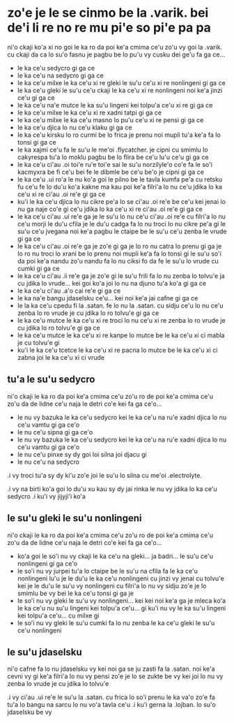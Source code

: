 zo'e je le se cinmo be la .varik. bei de'i li re no re mu pi'e so pi'e pa pa
============================================================================

ni'o ckaji ko'a xi no goi le ka ro da poi ke'a cmima ce'u zo'u vy goi la .varik. cu ckaji da ca lo su'o fasnu je pagbu be lo pu'u vy cusku dei ge'u fa ga ce...

* le ka ce'u sedycro gi ga ce
* le ka ce'u na sedycro gi ga ce
* le ka ce'u milxe le ka ce'u xi re gleki le su'u ce'u xi re nonlingeni gi ga ce
* le ka ce'u gleki le su'u ce'u ckaji le ka ce'u xi re nonlingeni noi ke'a jinzi ce'u gi ga ce
* le ka ce'u na'e mutce le ka su'u lingeni kei tolpu'a ce'u xi re gi ga ce
* le ka ce'u milxe le ka ce'u xi re xadni tatpi gi ga ce
* le ka ce'u milxe le ka ce'u masno lo pu'u ce'u xi re pensi gi ga ce
* le ka ce'u djica lo nu ce'u klaku gi ga ce
* le ka ce'u kirsku lo ro curmi be lo frica je prenu noi mupli tu'a ke'a fa lo tonsi gi ga ce
* le ka xajmi ce'u fa le su'u le me'oi .flycatcher. je cipni cu smimlu lo cakyrespa tu'a lo moklu pagbu be lo flira be ce'u lu'u ce'u gi ga ce
* le ka ce'u ci'au .oi toi'e ru'e toi'e sai le su'u norzilyle'o co'e fa le so'i kacmyxra be fi ce'u bei fe le dibmle be ce'u be'o je cipni gi ga ce
* le ka ce'u .ui ro'a le nu ko'a goi le pilno be le tavla kumfa pe'a cu retsku fu ce'u fe lo du'u ko'a kakne ma kau poi ke'a filri'a lo nu ce'u jdika lo ka ce'u xi re ci'au .oi re'e gi ga ce
* ku'i le ka ce'u djica lo nu cikre pe'a lo se ci'au .oi re'e be ce'u kei jenai lo nu ga naje co'e gi ce'u jdika lo ka ce'u xi re ci'au .oi re'e gi ga ce
* le ka ce'u ci'au .ui re'e ga je le su'u lo nu ce'u ci'au .oi re'e cu filri'a lo nu ce'u morji le du'u cfila je le du'u cadga fa lo nu troci lo nu cikre pe'a gi le su'u ce'u jvegana noi ke'a pagbu le ctaipe be le su'u ce'u zenba le vrude gi ga ce
* le ka ce'u ci'au .oi re'e ga je zo'e gi ga je lo ro nu catra lo prenu gi ga je lo ro nu troci lo xrani be lo prenu noi mupli ke'a fa lo tonsi gi le su'u so'i da poi ke'a nandu zo'u nandu fa lo nu ciksi fo da fe le su'u lo vrude cu cumki gi ga ce
* le ka ce'u ci'au .ii re'e ga je zo'e gi le su'u frili fa lo nu zenba lo tolvu'e ja cu jdika lo vrude... kei goi ko'a joi lo nu na djuno tu'a ko'a gi ga ce
* le ka ce'u ci'au .a'o cai re'e gi ga ce
* le ka na'e bangu jdaselsku ce'u... kei noi ke'a jai cafne gi ga ce
* le la ka ce'u cpedu fi la .satan. fe lo nu la .satan. cu sidju ce'u lo nu ce'u zenba lo ro vrude je cu jdika lo ro tolvu'e gi ga ce
* le ka ce'u mutce le ka ce'u xi re troci lo nu ce'u xi re zenba lo ro vrude je cu jdika lo ro tolvu'e gi ga ce
* le ka ce'u mutce le ka ce'u xi re kanpe lo mutce be le ka ce'u xi ci mabla je cu tolvu'e gi
* ku'i le ka ce'u tcetce le ka ce'u xi re pacna lo mutce be le ka ce'u xi ci zabna joi le ka ce'u xi ci vrude

## tu'a le su'u sedycro
ni'o ckaji le ka ro da poi ke'a cmima ce'u zo'u ro de poi ke'a cmima ce'u zo'u da de lidne ce'u naja le detri co'e kei fa ga ce'o...

* le nu vy bazuka le ka ce'u sedycro kei le ka ce'u na ru'e xadni djica lo nu ce'u vamtu gi ga ce'o
* le nu ce'u sipna gi ga ce'o
* le nu vy bazuka le ka ce'u sedycro kei le ka ce'u na ru'e xadni djica lo nu ce'u vamtu gi ga ce'o
* le nu ce'u pinxe sy dy goi loi silna joi djacu gi
* le nu ce'u na sedycro

.i vy troci tu'a sy dy ki'u zo'e joi le su'u lo silna cu me'oi .electrolyte.

.i vy na birti ko'a goi lo du'u xu kau sy dy jai rinka le nu vy jdika lo ka ce'u sedycro  .i ku'i vy jijyji'i ko'a

## le su'u gleki le su'u nonlingeni
ni'o ckaji le ka ro da poi ke'a cmima ce'u zo'u ro de poi ke'a cmima ce'u zo'u da de lidne ce'u naja le detri co'e kei fa ga ce'o...

* ko'a goi le so'i nu vy ckaji le ka ce'u na gleki... ja badri... le su'u ce'u nonlingeni gi ga ce'o
* le so'i nu vy jurpei tu'a lo ctaipe be le su'u na cfila fa le ka ce'u nonlingeni lu'u je le du'u le ka ce'u nonlingeni cu jinzi vy jenai cu tolvu'e kei je le du'u le su'u vy nonlingeni cu filri'a lo nu vy sidju zo'e je lo smimlu be vy bei le ka ce'u tonsi gi ga je
* le so'i nu vy gleki le su'u vy nonlingeni... kei kei noi ke'a ga je mleca ko'a le ka ce'u nu su'u lingeni kei tolpu'a ce'u... gi ku'i nu vy le ka su'u lingeni kei tolpu'a ce'u... cu milxe gi
* le so'i nu vy gleki le su'u cumki fa lo nu zenba le ka ce'u gleki le su'u ce'u nonlingeni

## le su'u jdaselsku
ni'o cafne fa lo nu jdaselsku vy kei noi ga se ju zasti fa la .satan. noi ke'a cevni vy gi ke'a filri'a lo nu vy pensi zo'e je lo se zukte be vy kei joi lo nu vy zenba lo vrude je cu jdika lo tolvu'e

.i vy ci'au .ui re'e le su'u la .satan. cu frica lo so'i prenu le ka va'o zo'e fa tu'a lo bangu na sarcu lo nu vo'a tavla ce'u  .i ku'i gerna la .lojban. lo su'o jdaselsku be vy
